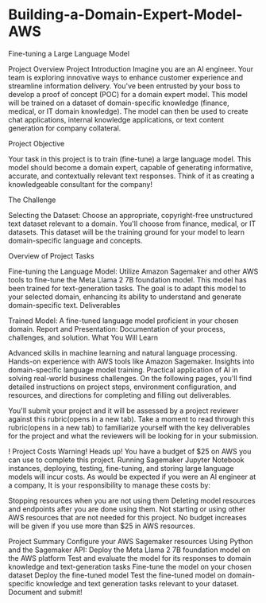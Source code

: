 # Building-a-Domain-Expert-Model-AWS
Fine-tuning a Large Language Model

Project Overview
Project Introduction
Imagine you are an AI engineer. Your team is exploring innovative ways to enhance customer experience and streamline information delivery. You've been entrusted by your boss to develop a proof of concept (POC) for a domain expert model. This model will be trained on a dataset of domain-specific knowledge (finance, medical, or IT domain knowledge). The model can then be used to create chat applications, internal knowledge applications, or text content generation for company collateral.

Project Objective

Your task in this project is to train (fine-tune) a large language model. This model should become a domain expert, capable of generating informative, accurate, and contextually relevant text responses. Think of it as creating a knowledgeable consultant for the company!

The Challenge

Selecting the Dataset: Choose an appropriate, copyright-free unstructured text dataset relevant to a domain. You'll choose from finance, medical, or IT datasets. This dataset will be the training ground for your model to learn domain-specific language and concepts.

Overview of Project Tasks

Fine-tuning the Language Model:
Utilize Amazon Sagemaker and other AWS tools to fine-tune the Meta Llama 2 7B foundation model. This model has been trained for text-generation tasks. The goal is to adapt this model to your selected domain, enhancing its ability to understand and generate domain-specific text.
Deliverables

Trained Model: A fine-tuned language model proficient in your chosen domain.
Report and Presentation: Documentation of your process, challenges, and solution.
What You Will Learn

Advanced skills in machine learning and natural language processing.
Hands-on experience with AWS tools like Amazon Sagemaker.
Insights into domain-specific language model training.
Practical application of AI in solving real-world business challenges.
On the following pages, you'll find detailed instructions on project steps, environment configuration, and resources, and directions for completing and filling out deliverables.

You'll submit your project and it will be assessed by a project reviewer against this rubric(opens in a new tab). Take a moment to read through this rubric(opens in a new tab) to familiarize yourself with the key deliverables for the project and what the reviewers will be looking for in your submission.



! Project Costs Warning!
Heads up! You have a budget of $25 on AWS you can use to complete this project. Running Sagemaker Jupyter Notebook instances, deploying, testing, fine-tuning, and storing large language models will incur costs. As would be expected if you were an AI engineer at a company, It is your responsibility to manage these costs by:

Stopping resources when you are not using them
Deleting model resources and endpoints after you are done using them.
Not starting or using other AWS resources that are not needed for this project.
No budget increases will be given if you use more than $25 in AWS resources.

Project Summary
Configure your AWS Sagemaker resources
Using Python and the Sagemaker API:
Deploy the Meta Llama 2 7B foundation model on the AWS platform
Test and evaluate the model for its responses to domain knowledge and text-generation tasks
Fine-tune the model on your chosen dataset
Deploy the fine-tuned model
Test the fine-tuned model on domain-specific knowledge and text generation tasks relevant to your dataset.
Document and submit!
